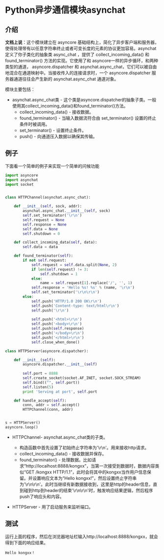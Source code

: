 # Python异步通信模块asynchat

## 介绍
**文档上说**：这个模块建立在 asyncore 基础结构上，简化了异步客户端和服务器，使得处理带有以任意字符串终止或者可变长度的元素的协议更加容易。asynchat 定义了你子类化的抽象类 async_chat ，提供了 collect_incoming_data() 和 found_terminator() 方法的实现。它使用了和 asyncore一样的异步循环，和两种类型的通道， asyncore.dispatcher 和 asynchat.async_chat，它们可以被自由地混合在通道映射中。当接收传入的连接请求时，一个 asyncore.dispatcher 服务器通道往往会产生新的 asynchat.async_chat 通道对象。

模块主要包括：

- asynchat.async_chat类 - 这个类是asyncore.dispatcher的抽象子类。一般使用其collect_incoming_data()和found_terminator()方法。
  - collect_incoming_data() - 接收数据。
  - found_terminator() - 当输入数据流符合由 set_terminator() 设置的终止条件时被调用。
  - set_terminator() - 设置终止条件。
  - push() - 向通道压入数据以确保其传输。


## 例子

下面看一个简单的例子来实现一个简单的问候功能

``` python
import asyncore
import asynchat
import socket


class HTTPChannel(asynchat.async_chat):

    def __init__(self, sock, addr):
        asynchat.async_chat.__init__(self, sock)
        self.set_terminator('\r\n')
        self.request = None
        self.response = None
        self.data = None
        self.shutdown = 0

    def collect_incoming_data(self, data):
        self.data = data

    def found_terminator(self):
        if not self.request:
            self.request = self.data.split(None, 2)
            if len(self.request) != 3:
                self.shutdown = 1
            else:
                name = self.request[1].replace('/', '', 1)
            self.response = 'Hello %s! %s' % (name, '\r\n')
            self.set_terminator('\r\n\r\n')
        else:
            self.push('HTTP/1.0 200 OK\r\n')
            self.push('Content-type: text/html\r\n')
            self.push('\r\n')
            
            self.push('<html>\r\n')
            self.push('<body>\r\n')
            self.push(self.response)
            self.push('</body>\r\n')
            self.push('</html>\r\n')
            self.close_when_done()

class HTTPServer(asyncore.dispatcher):

    def __init__(self):
        asyncore.dispatcher.__init__(self)
        
        self.port = 8888
        self.create_socket(socket.AF_INET, socket.SOCK_STREAM)
        self.bind(("", self.port))
        self.listen(5)
        print 'Serving at port', self.port

    def handle_accept(self):
        conn, addr = self.accept()
        HTTPChannel(conn, addr)


s = HTTPServer()
asyncore.loop()
```

- HTTPChannel- asynchat.async_chat类的子类。
  - 构造函数中首先设置了初始终止字符串为'\r\n'。用来接收http请求。
  - collect_incoming_data() - 接收数据并保存。
  - found_terminator() - 处理数据。比如请求“http://localhost:8888/kongxx”，当第一次接受到数据时，数据内容类似“GET /kongxx HTTP/1.1”，此时会将其中的kongxx当作用户信息保留。并设置响应文本为“Hello kongxx!”，然后设置终止字符串为'\r\n\r\n'。此时当继续有新数据接收到，这里是http的header信息，直到碰到http到header的结束'\r\n\r\n'时，触发响应结果逻辑，然后程序push了响应头和内容。




- HTTPServer - 用了启动服务来监听端口。



## 测试

运行上面的程序，然后在浏览器地址栏输入http://localhost:8888/kongxx，就会得到下面的响应结果。
``` shell
Hello kongxx！ 
```

